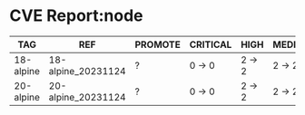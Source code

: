 # CVE Report:node
|    TAG    |        REF         | PROMOTE | CRITICAL |  HIGH  | MEDIUM |  LOW   | UNKNOWN |
|-----------|--------------------|---------|----------|--------|--------|--------|---------|
| 18-alpine | 18-alpine_20231124 | ?       | 0 -> 0   | 2 -> 2 | 2 -> 2 | 0 -> 0 | 0 -> 0  |
| 20-alpine | 20-alpine_20231124 | ?       | 0 -> 0   | 2 -> 2 | 2 -> 2 | 0 -> 0 | 0 -> 0  |
